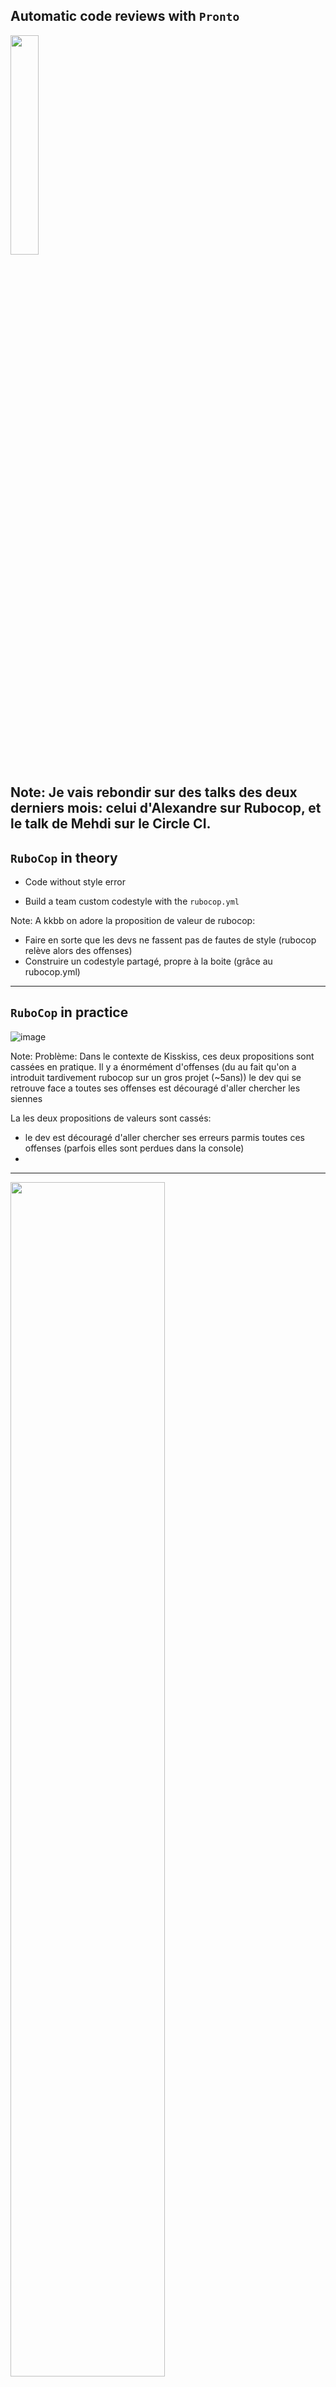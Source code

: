 ## Automatic code reviews with `Pronto`

<img src="assets/images/speedy_gonzales.png" style="width: 30%;" />

Note:
Je vais rebondir sur des talks des deux derniers mois: celui d'Alexandre sur Rubocop, et le talk de Mehdi  sur le Circle CI.
---

## `RuboCop` in theory

 - Code without style error

 - Build a team custom codestyle with the `rubocop.yml`

Note:
A kkbb on adore la proposition de valeur de rubocop:
 - Faire en sorte que les devs ne fassent pas de fautes de style (rubocop relève alors des offenses)
 - Construire un codestyle partagé, propre à la boite (grâce au rubocop.yml)

---

## `RuboCop` in practice

![image](assets/images/offenses-kisskiss.png)

Note:
Problème: Dans le contexte de Kisskiss, ces deux propositions sont cassées en pratique.
Il y a énormément d'offenses (du au fait qu'on a introduit tardivement rubocop sur un gros projet (~5ans))
le dev qui se retrouve face a toutes ses offenses est découragé d'aller chercher les siennes

La les deux propositions de valeurs sont cassés:
 - le dev est découragé d'aller chercher ses erreurs parmis toutes ces offenses (parfois elles sont perdues dans la console)
 -
---

<img src="assets/images/broken-window.jpg" style="width: 70%;" />

Note:
plus pernicieux: Il y a un effet de broken window theory (cc Thibaut Asus). Puisqu'il y a tant d'erreurs, quelques unes de plus ne vont pas changer la donne.

---

<img src="assets/images/broken-window-building.jpg" style="width: 70%;" />

Note:
Et dans le cas d'une appli ancienne c'est plusieurs windows qui sont cassées.
(on note que la rue s'appelle Travis)

---

## `Pronto`

Executes `RuboCop` _only_ on the diffs between your branch and master

Note:
Pour y remédier, on a implémenté un utilitaire: pronto.
  --> Qu'est ce que c'est pronto: Un utilitaire qui permet d'éxecuter rubocop UNIQUEMENT sur la diff entre la branche que vous avez tirée pour dev votre feature, et la branche source.

---

## installation

```bash
$ gem install pronto
$ gem install pronto-rubocop
$ gem install pronto-eslint
```

Note:

  --> Comment on l'installe ?  1: `gem install pronto`. 2: les adapters `gem install pronto-rubocop`,  `gem install pronto-eslint`

---

## Local run

![image](assets/images/offenses-local-branch.png)

 - no broken windows visible

 - reasonable number of offenses to deal with

Note:
La première c'est `pronto run`.  (img) Ca permet d'avoir la liste des offenses que l'on a introduites en local, sur la command line.
  --> On résoud la première proposition de valeur car
       - le dev est confronté à un nombre réduit d'offenses
       - Il ne voit pas les offenses des autres et donc ne subit pas le biais du broken window theory
 --> On résoud à moitié la deuxième proposition de valeur:
       - le dev peut se poser des questions sur les offenses qu'il n'arrive pas à résoudre automatiquement, et consulter les autres.

---

## Still.

Frictions remains for building the team codestyle

Note:
 - Servent à construire le styleguide de départ. Notre parti à Kisskiss a été de discuter de ses règles la pour que la team les partage.
  - On est pas dans un environement propice (ici le local) pour ce genre de discussions
  - Et même, si on a un doute sur comment résoudre une rêgle, il faut déranger quelqu'un pour avoir sa rep.

---

## github pr review

Comment directly the offenses raised on the Github pull request.

---

## github pr review

Create a `pronto.yml` file:
```yml
github:
  slug: YourOrg/YourRepo
github_pr_review:
  format: "%{msg}"
max_warnings: 200
verbose: false
```

Note:
La deuxième c'est pronto run github-pr-review.
 Qu'est ce que c'est
 - Ici, pronto va exécuter Rubocop sur la PR que l'on souhaite sur github, et mettre des commentaires dans la PR pour chaque offense qu'il trouve.
 - demande un poil plus de setup :

---

## github pr review

 - provide a Github `personal_access_token` (with repo rights)
```bash
$ PRONTO_GITHUB_ACCESS_TOKEN=********
```

 - provide the `id` of the PR you want `Pronto` to review
```bash
$ PULL_REQUEST_ID=10
```

Note:
- il faut passer à pronto le numéro de la PR que l'on souhaite analyser
- il faut passer ) pronto un token personnel GH avec des droits d'écritures sur les repos. (il utilise donc l'identité de la personne qui a généré le token pour faire des commentaires)

---

## github pr review
##### use it

```bash
$ pronto run -f github_pr_review -c origin/master
```

Note:
Pour le CI, on récupère toutes les PR, et on récupère la PR dont le dernier commit
est le commit analysé par le CI
---

## Meet the KissBot

![image](assets/images/meet-the-kissbot.png)

Note:
A kisskiss, on a choisit de prendre l'identité de kissbot (le bot de la boite), (cc Sunny) pour faire ces PR. On a développé un éxecutable qui se lance lors du CI, ce qui
fait que à chaque ouverture de PR, Kissbot va commenter.

---

<img src="assets/images/kissbot-slack-conversation.png" style="width: 80%;" />

Note:
Kissbot à la base c'est un slackbot.
Kissbot est déjà assez connu dans la boite pour être un Farceur, du coup ca met plutôt
une bonne ambiance.
On a choisi de l'utiliser parce que ca évite que quelqu'un prenne le rôle de faire toutes les
remarques de style pas marrantes. Ca renverse meme parfois la tendance!

---

<img src="assets/images/kissbot-comments.png" style="width: 55%;" />

Note:
Ca règle les dernières propositions de valeur cassées :
- Soulevé publiquement et automatiquement --> Facile pour toi de poser une question sur comment résoudre l'erreur
- Si on est pas d'accord on peut rebondir et enclencher un débat qui va aboutir à mettre la règle dans le rubocop et le personnaliser.

---

<img src="assets/images/kissbot-comment-discussion.png" style="width: 85%;"/>

Note:
Et comme on peut le voir, ca mène surtout à des discussions plus sérieuses, qui contribuent à forger notre codestyle.


---

## Conclusion

Note:
- Ca résoud complètement le pb de la dernière proposition de valeur: on supprime la friction sur les offenses conflictuelles, car il suffit pour tabler (en termes d'équipe) sur cette offense, de réagir directement sur le commentaire GH de pronto, et de laisser les autres réagir / review la PR.
--> pronto en local + github_pr_review, nous permet de profiter à fond de la proposition de valeur de rubocop.

Rubocop est un outil puissant, pour l'appliquer en pratique, pronto c'est l'utilitaire qu'il vous faut ;)

---

<img src="assets/images/speedy_gonzales_bye.png" style="width: 40%;"/>

Note:
Rubocop dans le linter c'est bien mais ca résoud pas les pb suivant:
 - Etre dans un environement propice à générer une discussion pour construire un codestyle
 - Etre dans un environement propice pour demander des conseils pour résoudre les erreurs pas évidentes
 - C'est pratique pour le dev, mais pour la team ca peut même avoir un effet pernicieux:
    - on voit pas forcément les erreurs laissées passées par le dev, et pourquoi
 - Enfin ca surcharge l'éditeur (moi j'avais eslint que j'ai du abandonner par ex)
